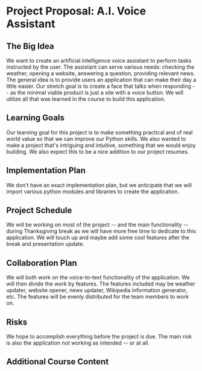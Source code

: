 # Project Proposal: A.I. Voice Assistant

## The Big Idea
We want to create an artificial intelligence voice assistant to perform tasks instructed by the user. The assistant can serve various needs: checking the weather, opening a website, answering a question, providing relevant news. The general idea is to provide users an application that can make their day a little easier. Our stretch goal is to create a face that talks when responding -- as the minimal viable product is just a site with a voice button. We will utilize all that was learned in the course to build this application.

## Learning Goals
Our learning goal for this project is to make something practical and of real world value so that we can improve our Python skills. We also wanted to make a project that's intriguing and intuitive, something that we would enjoy building. We also expect this to be a nice addition to our project resumes.

## Implementation Plan
We don't have an exact implementation plan, but we anticipate that we will import various python modules and libraries to create the application.

## Project Schedule
We will be working on most of the project -- and the main functionality -- during Thanksgiving break as we will have more free time to dedicate to this application. We will touch up and maybe add some cool features after the break and presentation update. 

## Collaboration Plan
We will both work on the voice-to-text functionality of the application. We will then divide the work by features. The features included may be weather updater, website opener, news updater, Wikipedia information generator, etc. The features will be evenly distributed for the team members to work on.

## Risks
We hope to accomplish everything before the project is due. The main risk is also the application not working as intended -- or at all.

## Additional Course Content
